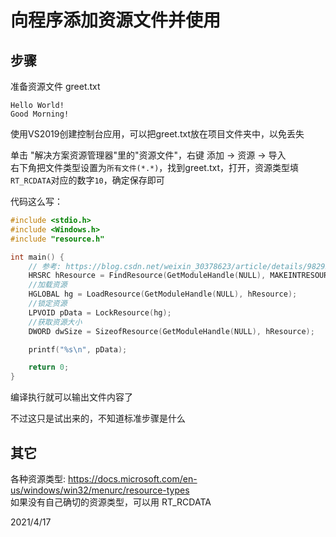 # 向程序添加资源文件并使用

## 步骤
准备资源文件 greet.txt  
```
Hello World!
Good Morning!
```

使用VS2019创建控制台应用，可以把greet.txt放在项目文件夹中，以免丢失  

单击 "解决方案资源管理器"里的"资源文件"，右键 添加 -> 资源 -> 导入  
右下角把文件类型设置为`所有文件(*.*)`，找到greet.txt，打开，资源类型填`RT_RCDATA`对应的数字`10`，确定保存即可  

代码这么写：  
```cpp
#include <stdio.h>
#include <Windows.h>
#include "resource.h"

int main() {
	// 参考: https://blog.csdn.net/weixin_30378623/article/details/98292897
	HRSRC hResource = FindResource(GetModuleHandle(NULL), MAKEINTRESOURCE(IDR_101), RT_RCDATA);
	//加载资源
	HGLOBAL hg = LoadResource(GetModuleHandle(NULL), hResource);
	//锁定资源
	LPVOID pData = LockResource(hg);
	//获取资源大小
	DWORD dwSize = SizeofResource(GetModuleHandle(NULL), hResource);

	printf("%s\n", pData);

	return 0;
}
```

编译执行就可以输出文件内容了  

不过这只是试出来的，不知道标准步骤是什么  


## 其它
各种资源类型: https://docs.microsoft.com/en-us/windows/win32/menurc/resource-types  
如果没有自己确切的资源类型，可以用 RT_RCDATA  


2021/4/17  
